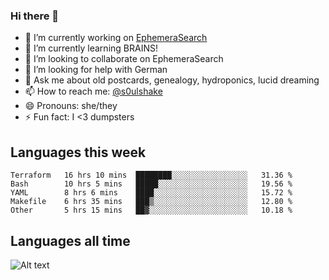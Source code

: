 ### Hi there 👋

<!--
**soulshake/soulshake** is a ✨ _special_ ✨ repository because its `README.md` (this file) appears on your GitHub profile.

Here are some ideas to get you started:

- 🔭 I’m currently working on ...
- 🌱 I’m currently learning ...
- 👯 I’m looking to collaborate on ...
- 🤔 I’m looking for help with ...
- 💬 Ask me about ...
- 📫 How to reach me: ...
- 😄 Pronouns: ...
- ⚡ Fun fact: ...
-->


- 🔭 I’m currently working on [EphemeraSearch](https://www.ephemerasearch.com/)
- 🌱 I’m currently learning BRAINS!
- 👯 I’m looking to collaborate on EphemeraSearch
- 🤔 I’m looking for help with German
- 💬 Ask me about old postcards, genealogy, hydroponics, lucid dreaming
- 📫 How to reach me: [@s0ulshake](https://twitter.com/soulshake)
- 😄 Pronouns: she/they
- ⚡ Fun fact: I <3 dumpsters

## Languages this week

<!--START_SECTION:waka-->
```text
Terraform   16 hrs 10 mins  ████████░░░░░░░░░░░░░░░░░   31.36 % 
Bash        10 hrs 5 mins   █████░░░░░░░░░░░░░░░░░░░░   19.56 % 
YAML        8 hrs 6 mins    ████░░░░░░░░░░░░░░░░░░░░░   15.72 % 
Makefile    6 hrs 35 mins   ███▒░░░░░░░░░░░░░░░░░░░░░   12.80 % 
Other       5 hrs 15 mins   ██▓░░░░░░░░░░░░░░░░░░░░░░   10.18 % 
```
<!--END_SECTION:waka-->

## Languages all time
![Alt text](https://wakatime.com/share/@aj/6aa10b67-a5e9-4fb1-acaf-8692f4385172.svg)

